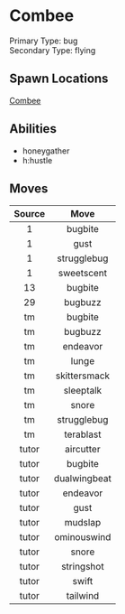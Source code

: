 # Combee  
Primary Type: bug  
Secondary Type: flying  
  
## Spawn Locations  
[Combee](/data/spawn_presets/combee.md)  
  
## Abilities  
  * honeygather
  * h:hustle
  
  
## Moves  
  
| Source | Move |  
|:---:|:---:|  
| 1 | bugbite |  
| 1 | gust |  
| 1 | strugglebug |  
| 1 | sweetscent |  
| 13 | bugbite |  
| 29 | bugbuzz |  
| tm | bugbite |  
| tm | bugbuzz |  
| tm | endeavor |  
| tm | lunge |  
| tm | skittersmack |  
| tm | sleeptalk |  
| tm | snore |  
| tm | strugglebug |  
| tm | terablast |  
| tutor | aircutter |  
| tutor | bugbite |  
| tutor | dualwingbeat |  
| tutor | endeavor |  
| tutor | gust |  
| tutor | mudslap |  
| tutor | ominouswind |  
| tutor | snore |  
| tutor | stringshot |  
| tutor | swift |  
| tutor | tailwind |  
  
